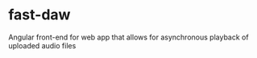 # fast-daw
Angular front-end for web app that allows for asynchronous playback of uploaded audio files 
